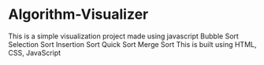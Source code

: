 # Algorithm-Visualizer
This is a simple visualization project made using javascript Bubble Sort Selection Sort Insertion Sort Quick Sort Merge Sort This is built using HTML, CSS, JavaScript
